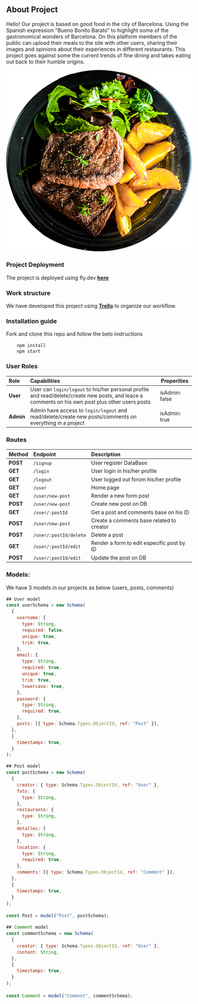 ## About Project

Hello! Our project is based on good food in the city of Barcelona. Using the Spanish expression "Bueno Bonito Barato" to highlight some of the gastronomical wonders of Barcelona. On this platform members of the public can upload their meals to the site with other users, sharing their images and opinions about their experiences in different restaurants. This project goes against some the current trends of fine dining and takes eating out back to their humble origins.

![photo](project.png)

### Project Deployment

The project is deployed using fly.dev **[here](https://buenobonitobarato.fly.dev/)**

### Work structure

We have developed this project using **[Trello](https://trello.com/b/kPxyQuKG/bueno-bonito-barato)** to organize our workflow.

### Installation guide

Fork and clone this repo and follow the belo instructions

```
    npm install
    npm start

```

### User Roles

| Role  |     Capabilities      |    Properities |
| :---- | :------------------------------ | ------------- |
| **User**  |    User can `login/logout` to his/her personal profile and read/delete/create new posts, and leace a comments on his own post plus other users posts   | isAdmin: false |
| **Admin** |  Admin have access to `login/logout` and read/delete/create new posts/comments on everything in a project |  isAdmin: true |


### Routes

| Method | Endpoint              | Description           |         
| :----  | :------               | :----                 |          
| **POST**   | `/signup`             |  User register DataBase             |              
| **GET**    | `/login`              |  User login in his/her profile            |               
| **GET**    | `/logout`             |  User logged out forom his/her profile             |               
| **GET**    | `/user`               |  Home page            |               
| **GET**    | `/user/new-post`      |  Render a new  form post            |               
| **POST**   | `/user/new-post`      |  Create new post on DB             |               
| **GET**    | `/user/:postId`       |  Get a post and comments base on his ID
| **POST**   | `/user/new-post`      |  Create a comments base related to creator
| **POST**   | `/user/:postId/delete`|  Delete a post
| **GET**    | `/user/:postId/edit`  |  Render a form to edit especific post by ID
| **POST**   | `/user/:postId/edit`  |  Update the post on DB
 




### Models:

We have 3 models in our projects as below (users, posts, comments)

```javascript
## User model
const userSchema = new Schema(
  {
    username: {
      type: String,
      required: false,
      unique: true,
      trim: true,
    },
    email: {
      type: String,
      required: true,
      unique: true,
      trim: true,
      lowercase: true,
    },
    password: {
      type: String,
      required: true,
    },
    posts: [{ type: Schema.Types.ObjectId, ref: "Post" }],
  },
  {
    timestamps: true,
  }
);

```

```javascript
## Post model
const postSchema = new Schema(
  {
    creator: { type: Schema.Types.ObjectId, ref: "User" },
    foto: {
      type: String,
    },
    restaurante: {
      type: String,
    },
    detalles: {
      type: String,
    },
    location: {
      type: String,
      required: true,
    },
    comments: [{ type: Schema.Types.ObjectId, ref: "Comment" }],
  },
  {
    timestamps: true,
  }
);

const Post = model("Post", postSchema);

```

```javascript
## Comment model
const commentSchema = new Schema(
  {
    creator: { type: Schema.Types.ObjectId, ref: "User" },
    content: String,
  },
  {
    timestamps: true,
  }
);

const Comment = model("Comment", commentSchema);
```

